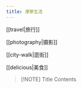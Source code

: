 ```yaml
---
title: 潦草生活
---
```

[[travel|旅行]]

[[photography|摄影]]

[[city-walk|逛街]]

[[delicious|美食]]


> [!NOTE] Title
> Contents
